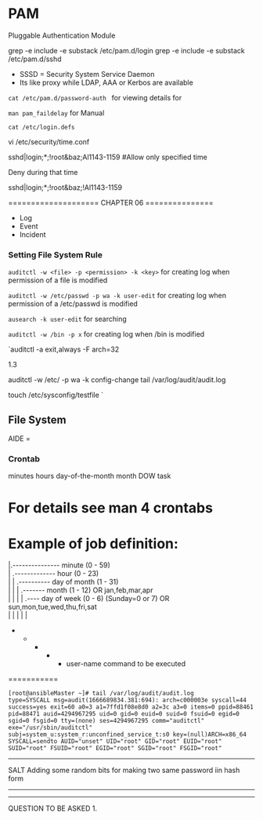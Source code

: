 # PAM

Pluggable Authentication Module 

grep -e include -e substack /etc/pam.d/login
grep -e include -e substack /etc/pam.d/sshd


- SSSD = Security System Service Daemon 
- Its like proxy while LDAP, AAA or Kerbos are available


`cat /etc/pam.d/password-auth ` for viewing details for 


`man pam_faildelay` for Manual 


`cat /etc/login.defs`

vi /etc/security/time.conf

sshd|login;*;!root&baz;Al1143-1159 #Allow only specified time 

Deny during that time

sshd|login;*;!root&baz;!Al1143-1159




==================== CHAPTER 06 ===============

- Log
- Event 
- Incident
  

### Setting File System Rule 


`auditctl -w <file> -p <permission> -k <key>` for creating log when permission of a file is modified

`auditctl -w /etc/passwd -p wa -k user-edit` for creating log when permission of a /etc/passwd is modified


 `ausearch -k user-edit` for searching 


`auditctl -w /bin -p x` for creating log when /bin is modified

`auditctl -a exit,always -F arch=32


1.3

auditctl -w /etc/ -p wa -k config-change
tail /var/log/audit/audit.log


touch /etc/sysconfig/testfile
`

## File System 

AIDE = 

### Crontab

minutes hours       day-of-the-month        month       DOW     task 


# For details see man 4 crontabs

# Example of job definition:
|.--------------- minute (0 - 59) <br>
|  .------------- hour (0 - 23) <br>
|  |  .---------- day of month (1 - 31) <br>
|  |  |  .------- month (1 - 12) OR jan,feb,mar,apr <br>
|  |  |  |  .---- day of week (0 - 6) (Sunday=0 or 7) OR sun,mon,tue,wed,thu,fri,sat <br>
|  |  |  |  | <br>
-  -  -  -  - user-name  command to be executed <br>



===========


```shell
[root@ansibleMaster ~]# tail /var/log/audit/audit.log
type=SYSCALL msg=audit(1666689834.381:694): arch=c000003e syscall=44 success=yes exit=60 a0=3 a1=7ffd1f08e8d0 a2=3c a3=0 items=0 ppid=88461 pid=88471 auid=4294967295 uid=0 gid=0 euid=0 suid=0 fsuid=0 egid=0 sgid=0 fsgid=0 tty=(none) ses=4294967295 comm="auditctl" exe="/usr/sbin/auditctl" subj=system_u:system_r:unconfined_service_t:s0 key=(null)ARCH=x86_64 SYSCALL=sendto AUID="unset" UID="root" GID="root" EUID="root" SUID="root" FSUID="root" EGID="root" SGID="root" FSGID="root"
```


---
SALT
Adding some random bits for making two same password iin hash form 


---


-------------
QUESTION TO BE ASKED 
1. 